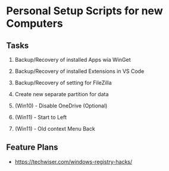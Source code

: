 # Personal Setup Scripts for new Computers

## Tasks
1. Backup/Recovery of installed Apps wia WinGet
1. Backup/Recovery of installed Extensions in VS Code
1. Backup/Recovery of setting for FileZilla

2. Create new separate partition for data
3. (Win10) - Disable OneDrive (Optional)
4. (Win11) - Start to Left
5. (Win11) - Old context Menu Back 

## Feature Plans
* https://techwiser.com/windows-registry-hacks/